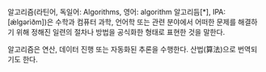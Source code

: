 알고리즘(라틴어, 독일어: Algorithms, 영어: algorithm 알고리듬[*], IPA: [ǽlɡərìðm])은 수학과 컴퓨터 과학, 언어학 또는 관련 분야에서 어떠한 문제를 해결하기 위해 정해진 일련의 절차나 방법을 공식화한 형태로 표현한 것을 말한다.

알고리즘은 연산, 데이터 진행 또는 자동화된 추론을 수행한다. 산법(算法)으로 번역되기도 한다.

